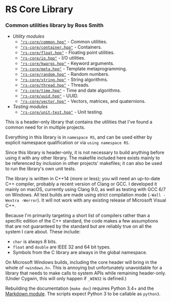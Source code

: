 # RS Core Library #

### Common utilities library by Ross Smith ###

* _Utility modules_
    * [`"rs-core/common.hpp"`](common.html) - Common utilities.
    * [`"rs-core/container.hpp"`](container.html) - Containers.
    * [`"rs-core/float.hpp"`](float.html) - Floating point utilities.
    * [`"rs-core/io.hpp"`](io.html) - I/O utilities.
    * [`"rs-core/kwargs.hpp"`](kwargs.html) - Keyword arguments.
    * [`"rs-core/meta.hpp"`](meta.html) - Template metaprogramming.
    * [`"rs-core/random.hpp"`](random.html) - Random numbers.
    * [`"rs-core/string.hpp"`](string.html) - String algorithms.
    * [`"rs-core/thread.hpp"`](thread.html) - Threads.
    * [`"rs-core/time.hpp"`](time.html) - Time and date algorithms.
    * [`"rs-core/uuid.hpp"`](uuid.html) - UUID.
    * [`"rs-core/vector.hpp"`](vector.html) - Vectors, matrices, and quaternions.
* _Testing modules_
    * [`"rs-core/unit-test.hpp"`](unit-test.html) - Unit testing.

This is a header-only library that contains the utilities that I've found a
common need for in multiple projects.

Everything in this library is in `namespace RS`, and can be used either by
explicit namespace qualification or via `using namespace RS`.

Since this library is header-only, it is not necessary to build anything
before using it with any other library. The makefile included here exists
mainly to be referenced by inclusion in other projects' makefiles; it can also
be used to run the library's own unit tests.

The library is written in C++14 (more or less); you will need an up-to-date
C++ compiler, probably a recent version of Clang or GCC. I developed it mainly
on macOS, currently using Clang 9.0, as well as testing with GCC 6/7 on
Windows. All test builds are made using strict compilation mode (`-Wall
-Wextra -Werror`). It will not work with any existing release of Microsoft
Visual C++.

Because I'm primarily targeting a short list of compilers rather than a
specific edition of the C++ standard, the code makes a few assumptions that
are not guaranteed by the standard but are reliably true on all the system I
care about. These include:

* `char` is always 8 bits.
* `float` and `double` are IEEE 32 and 64 bit types.
* Symbols from the C library are always in the global namespace.

On Microsoft Windows builds, including the core header will bring in the whole
of `<windows.h>`. This is annoying but unfortunately unavoidable for a library
that needs to make calls to system APIs while remaining header-only. (Under
Cygwin, this will only happen if `_WIN32` is defined.)

Rebuilding the documentation (`make doc`) requires Python 3.4+ and the
[Markdown module](https://pypi.python.org/pypi/Markdown). The scripts expect
Python 3 to be callable as `python3`.
